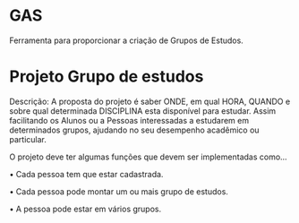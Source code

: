 # GAS

Ferramenta para proporcionar a criação de  Grupos de Estudos.
                        
# Projeto Grupo de estudos

Descrição:  A proposta do projeto é saber ONDE, em qual HORA, QUANDO e sobre qual determinada DISCIPLINA esta disponível para estudar. Assim facilitando os Alunos ou a Pessoas interessadas a estudarem em determinados grupos, ajudando no seu desempenho acadêmico ou particular.

O projeto deve ter algumas funções que devem ser implementadas como...

•	Cada pessoa tem que estar cadastrada.

•	Cada pessoa pode montar um ou mais grupo de estudos.

•	A pessoa pode estar em vários grupos.
